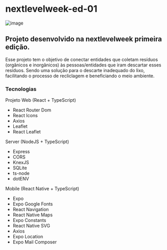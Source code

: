 # nextlevelweek-ed-01

![image](https://user-images.githubusercontent.com/38081852/83580830-6f63e200-a513-11ea-9a27-0a109ec1e4d0.png)
## Projeto desenvolvido na nextlevelweek primeira edição.

Esse projeto tem o objetivo de conectar entidades que coletam resíduos (orgânicos e inorgânicos) às pessoas/entidades que iram descartar esses resíduos. 
Sendo uma solução para o descarte inadequado do lixo, facilitando o processo de recliclagem e beneficiando o meio ambiente.

### Tecnologias
Projeto Web (React + TypeScript)
- React Router Dom
- React Icons
- Axios
- Leaflet
- React Leaflet

Server (NodeJS + TypeScript)
- Express
- CORS
- KnexJS
- SQLite
- ts-node
- dotENV

Mobile (React Native + TypeScript)
- Expo
- Expo Google Fonts
- React Navigation
- React Native Maps
- Expo Constants
- React Native SVG
- Axios
- Expo Location
- Expo Mail Composer

